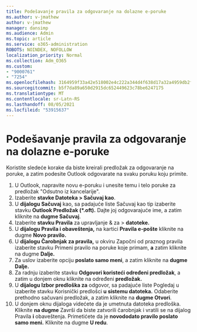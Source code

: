 ```yaml
---
title: Podešavanje pravila za odgovaranje na dolazne e-poruke
ms.author: v-jmathew
author: v-jmathew
manager: dansimp
ms.audience: Admin
ms.topic: article
ms.service: o365-administration
ROBOTS: NOINDEX, NOFOLLOW
localization_priority: Normal
ms.collection: Adm_O365
ms.custom:
- "9000761"
- "7254"
ms.openlocfilehash: 3164959f33a42e518002e4c222a344d4f638d17a32a4959db2f903ce5cb14d81
ms.sourcegitcommit: b5f7da89a650d2915dc652449623c78be6247175
ms.translationtype: MT
ms.contentlocale: sr-Latn-RS
ms.lasthandoff: 08/05/2021
ms.locfileid: "53915637"
---
```

# <a name="set-up-rules-to-reply-to-incoming-emails"></a>Podešavanje pravila za odgovaranje na dolazne e-poruke

Koristite sledeće korake da biste kreirali predložak za odgovaranje na poruke, a zatim podesite Outlook odgovarate na svaku poruku koju primite.

1. U Outlook, napravite novu e-poruku i unesite temu i telo poruke za predložak "Odsutno iz kancelarije".
2. Izaberite **stavke Datoteka > Sačuvaj kao**.
3. U **dijalogu Sačuvaj** kao,  sa padajuće liste Sačuvaj kao tip izaberite stavku **Outlook Predložak (*.oft).** Dajte joj odgovarajuće ime, a zatim kliknite na **dugme Sačuvaj**.
4. Izaberite **stavku Pravila** za upravljanje & za  >  **datoteke.**
5. U **dijalogu Pravila i obaveštenja,** na kartici **Pravila e-pošte** kliknite na dugme **Novo pravilo.**
6. U **dijalogu Čarobnjak za pravila,** u okviru Započni od praznog pravila izaberite stavku Primeni pravilo na poruke koje primam,  **a** zatim kliknite na dugme **Dalje.**
7. Za uslov izaberite opciju **poslato samo meni**, a zatim kliknite na **dugme Dalje.**
8. Za radnju izaberite stavku **Odgovori koristeći određeni predložak**, a zatim u donjem oknu kliknite na određeni **predložak.**
9. U **dijalogu Izbor predloška za**  odgovor, sa padajuće liste Pogledaj u izaberite stavku Korisnički predlošci **u sistemu datoteka.** Odaberite prethodno sačuvani predložak, a zatim kliknite na **dugme Otvori**.
10. U donjem oknu dijaloga videćete da je umetnuta datoteka predloška. Kliknite **na dugme** Završi da biste zatvorili čarobnjak i vratili se na dijalog Pravila **i** obaveštenja. Primetićete da je **novododato pravilo poslato samo meni.** Kliknite na dugme **U redu**.
